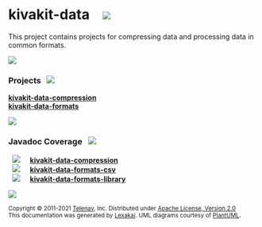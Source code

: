 # kivakit-data &nbsp;&nbsp; <img src="https://www.lexakai.org/images/https://www.kivakit.org/images/gears-40.png.png" srcset="https://www.lexakai.org/images/https://www.kivakit.org/images/gears-40.png-2x.png 2x"></img>

This project contains projects for compressing data and processing data in common formats.

<img src="https://www.kivakit.org/images/horizontal-line-512.png" srcset="https://www.kivakit.org/images/horizontal-line-512@2x.png 2x"/>

[//]: # (start-user-text)



[//]: # (end-user-text)

### Projects <a name = "projects"></a> &nbsp; <img src="https://www.lexakai.org/images/gears-32.png" srcset="https://www.lexakai.org/images/gears-32-2x.png 2x"></img>

[**kivakit-data-compression**](compression/README.md)  
[**kivakit-data-formats**](formats/README.md)  

<img src="https://www.kivakit.org/images/short-horizontal-line-128.png" srcset="https://www.kivakit.org/images/short-horizontal-line-128@2x.png 2x"/>

### Javadoc Coverage <a name = "javadoc-coverage"></a> &nbsp; <img src="https://www.lexakai.org/images/bargraph-32.png" srcset="https://www.lexakai.org/images/bargraph-32-2x.png 2x"></img>

&nbsp;  ![](https://www.kivakit.org/images/meter-70-12.png) &nbsp; &nbsp; [**kivakit-data-compression**](compression/README.md)  
&nbsp;  ![](https://www.kivakit.org/images/meter-90-12.png) &nbsp; &nbsp; [**kivakit-data-formats-csv**](formats/csv/README.md)  
&nbsp;  ![](https://www.kivakit.org/images/meter-90-12.png) &nbsp; &nbsp; [**kivakit-data-formats-library**](formats/library/README.md)

[//]: # (start-user-text)



[//]: # (end-user-text)

<img src="https://www.kivakit.org/images/horizontal-line-512.png" srcset="https://www.kivakit.org/images/horizontal-line-512@2x.png 2x"/>

<sub>Copyright &#169; 2011-2021 [Telenav](http://telenav.com), Inc. Distributed under [Apache License, Version 2.0](LICENSE)</sub>  
<sub>This documentation was generated by [Lexakai](https://github.com/Telenav/lexakai). UML diagrams courtesy
of [PlantUML](http://plantuml.com).</sub>
